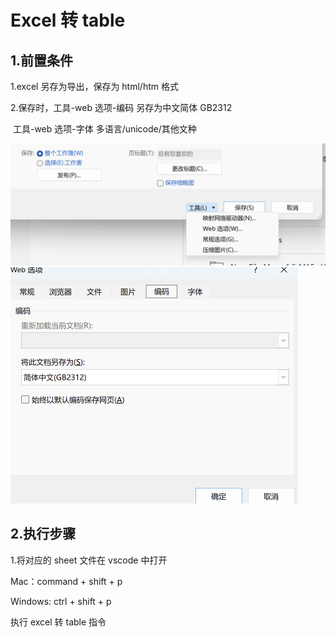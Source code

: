 # Excel 转 table

## 1.前置条件

1.excel 另存为导出，保存为 html/htm 格式

2.保存时，工具-web 选项-编码 另存为中文简体 GB2312

​ 工具-web 选项-字体 多语言/unicode/其他文种

<img src="./img/image-20240510161527721.png" alt="image-20240510161527721" style="zoom:50%;" />

<img src="./img/image-20240510161606428.png" alt="image-20240510161606428" style="zoom:50%;" />

## 2.执行步骤

1.将对应的 sheet 文件在 vscode 中打开

Mac：command + shift + p

Windows: ctrl + shift + p

执行 excel 转 table 指令
